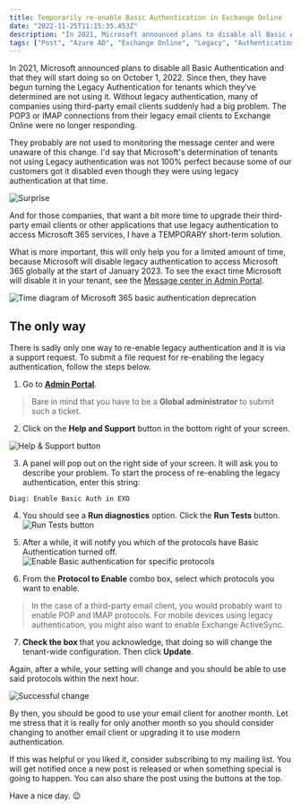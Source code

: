 ```yaml
---
title: Temporarily re-enable Basic Authentication in Exchange Online
date: "2022-11-25T11:15:35.453Z"
description: "In 2021, Microsoft announced plans to disable all Basic Authentication and that they will start doing so at October 1, 2022.  Since then, they have begun turning it off for ..."
tags: ["Post", "Azure AD", "Exchange Online", "Legacy", "Authentication"]
---
```


In 2021, Microsoft announced plans to disable all Basic Authentication and that they will start doing so on October 1, 2022.  Since then, they have begun turning the Legacy Authentication for tenants which they’ve determined are not using it. Without legacy authentication, many of companies using third-party email clients suddenly had a big problem. The POP3 or IMAP connections from their legacy email clients to Exchange Online were no longer responding.

They probably are not used to monitoring the message center and were unaware of this change. I'd say that Microsoft's determination of tenants not using Legacy authentication was not 100% perfect because some of our customers got it disabled even though they were using legacy authentication at that time.

![Surprise](./01-surprise.png)

And for those companies, that want a bit more time to upgrade their third-party email clients or other applications that use legacy authentication to access Microsoft 365 services, I have a TEMPORARY short-term solution.

What is more important, this will only help you for a limited amount of time, because Microsoft will disable legacy authentication to access Microsoft 365 globally at the start of January 2023. To see the exact time Microsoft will disable it in your tenant, see the [Message center in Admin Portal](https://admin.microsoft.com/Adminportal/Home#/MessageCenter).

![Time diagram of Microsoft 365 basic authentication deprecation](./02-diagram.png)

## The only way

There is sadly only one way to re-enable legacy authentication and it is via a support request. To submit a file request for re-enabling the legacy authentication, follow the steps below.

1) Go to [**Admin Portal**](https://admin.microsoft.com/).

> Bare in mind that you have to be a **Global administrator** to submit such a ticket.

2) Click on the **Help and Support** button in the bottom right of your screen.

![Help & Support button](03-help-and-support.png)

3) A panel will pop out on the right side of your screen. It will ask you to describe your problem. To start the process of re-enabling the legacy authentication, enter this string:
```
Diag: Enable Basic Auth in EXO
```
4) You should see a **Run diagnostics** option. Click the **Run Tests** button.
![Run Tests button](./04-run-tests.png)

5) After a while, it will notify you which of the protocols have Basic Authentication turned off.
![Enable Basic authentication for specific protocols](./05-enable-protocols.png)

6) From the **Protocol to Enable** combo box, select which protocols you want to enable. 

> In the case of a third-party email client, you would probably want to enable POP and IMAP protocols. For mobile devices using legacy authentication, you might also want to enable Exchange ActiveSync.

7) **Check the box** that you acknowledge, that doing so will change the tenant-wide configuration. Then click **Update**.

Again, after a while, your setting will change and you should be able to use said protocols within the next hour.

![Successful change](./06-success.png)

By then, you should be good to use your email client for another month. Let me stress that it is really for only another month so you should consider changing to another email client or upgrading it to use modern authentication.

If this was helpful or you liked it, consider subscribing to my mailing list. You will get notified once a new post is released or when something special is going to happen. You can also share the post using the buttons at the top.

Have a nice day. 😉
